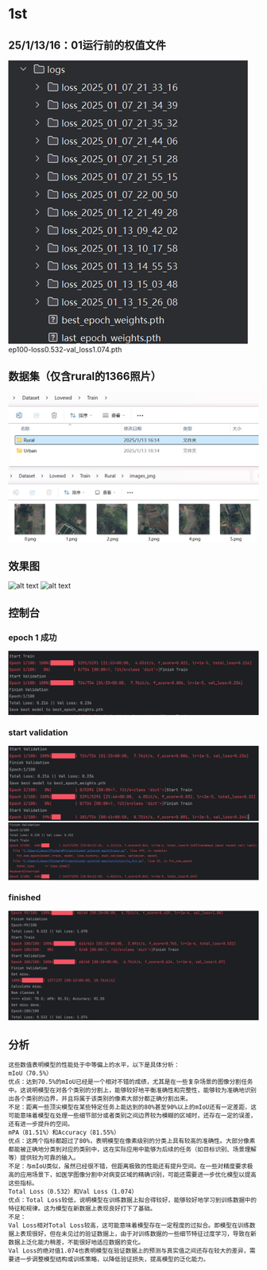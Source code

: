 # 1st

## 25/1/13/16：01运行前的权值文件    
![alt text](image-4.png)
ep100-loss0.532-val_loss1.074.pth

## 数据集（仅含rural的1366照片）
![alt text](image-6.png)
![alt text](image-7.png)

## 效果图
![alt text](7320.jpg)
![alt text](tmpa_vewdbr.PNG)

## 控制台
### epoch 1 成功
![alt text](image-1.png)
### start validation
![alt text](image-2.png)
![alt text](image-3.png)
### finished
![alt text](image-5.png)

## 分析
```dotnetcli
这些数值表明模型的性能处于中等偏上的水平，以下是具体分析：
mIoU（70.5%）
优点：达到70.5%的mIoU已经是一个相对不错的成绩，尤其是在一些复杂场景的图像分割任务中。这说明模型在对各个类别的分割上，能够较好地平衡准确性和完整性，能够较为准确地识别出各个类别的边界，并且将属于该类别的像素大部分都正确分割出来。
不足：距离一些顶尖模型在某些特定任务上能达到的80%甚至90%以上的mIoU还有一定差距，这可能意味着模型在处理一些细节部分或者类别之间边界较为模糊的区域时，还存在一定的误差，还有进一步提升的空间。
mPA（81.51%）和Accuracy（81.55%）
优点：这两个指标都超过了80%，表明模型在像素级别的分类上具有较高的准确性。大部分像素都能被正确地分类到对应的类别中，这在实际应用中能够为后续的任务（如目标识别、场景理解等）提供较为可靠的输入。
不足：与mIoU类似，虽然已经很不错，但距离极致的性能还有提升空间。在一些对精度要求极高的应用场景下，如医学图像分割中对病变区域的精确识别，可能还需要进一步优化模型以提高这些指标。
Total Loss（0.532）和Val Loss（1.074）
优点：Total Loss较低，说明模型在训练数据上拟合得较好，能够较好地学习到训练数据中的特征和规律。这为模型在新数据上表现良好打下了基础。
不足：
Val Loss相对Total Loss较高，这可能意味着模型存在一定程度的过拟合。即模型在训练数据上表现很好，但在未见过的验证数据上，由于对训练数据的一些细节特征过度学习，导致在新数据上泛化能力稍差，不能很好地适应数据的变化。
Val Loss的绝对值1.074也表明模型在验证数据上的预测与真实值之间还存在较大的差异，需要进一步调整模型结构或训练策略，以降低验证损失，提高模型的泛化能力。
```
